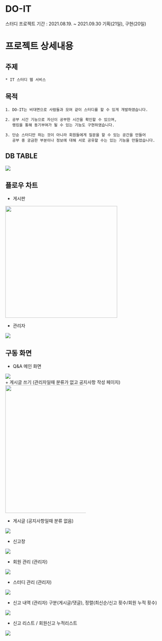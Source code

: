 # DO-IT
스터디 프로젝트
기간 : 2021.08.19. ~ 2021.09.30 기획(21일), 구현(20일)

# 프로젝트 상세내용

## 주제
```
* IT 스터디 웹 서비스
```

## 목적
```
1. DO-IT는 비대면으로 사람들과 모여 같이 스터디를 할 수 있게 개발하였습니다.

2. 공부 시간 기능으로 자신이 공부한 시간을 확인할 수 있으며,
   랭킹을 통해 동기부여가 될 수 있는 기능도 구현하였습니다.
   
3. 단순 스터디만 하는 것이 아니라 회원들에게 질문을 할 수 있는 공간을 만들어
   공부 중 궁금한 부분이나 정보에 대해 서로 공유할 수는 있는 기능을 만들었습니다.
```

## DB TABLE
<img src="https://user-images.githubusercontent.com/59522336/148394448-1a647fcc-ede7-42e9-b86f-5c11987f9afe.png" style="max-width: 100%;">

## 플로우 차트
* 게시판
<img src="https://user-images.githubusercontent.com/59522336/148394611-281bcc0e-1a73-4fdf-b489-b18aaa149b3c.png" style="max-width: 100%;" height="350px">

* 관리자
<img src="https://user-images.githubusercontent.com/59522336/148394714-8c831235-1094-4434-8eac-9a3c59326359.png" style="max-width: 100%;">

## 구동 화면
+ Q&A 메인 화면
<img src="https://user-images.githubusercontent.com/59522336/148397516-9088011c-30cd-4d64-9744-5c81f9380f0c.png" style="max-width: 100%;">

<br>
+ 게시글 쓰기 (관리자일때 분류가 없고 공지사항 작성 페이지)
<img src="https://user-images.githubusercontent.com/59522336/148397924-3b6eb39c-69a8-4767-a522-a7fdbc6143f3.png" style="max-width: 50%;" height="400">

<br>

+ 게시글 (공지사항일때 분류 없음)
<img src="https://user-images.githubusercontent.com/59522336/148399841-77107caa-552f-46df-a85f-3d3614cf7ae7.png">

<br>

+ 신고창
<img src="https://user-images.githubusercontent.com/59522336/148400777-6ab298e3-a211-4a64-9e90-209cbf5191b7.png" style="max-width: 100%;">

<br>

+ 회원 관리 (관리자)
<img src="https://user-images.githubusercontent.com/59522336/148401037-63e64ea4-652c-43e5-8a31-26500eb453cd.png" style="max-width: 100%;">

<br>

+ 스터디 관리 (관리자)
<img src="https://user-images.githubusercontent.com/59522336/148402725-514dbbb5-00f9-4f17-a5a5-3f864d63ae49.png" style="max-width: 100%;">

<br>

+ 신고 내역 (관리자)
구분(게시글/댓글), 정렬(최신순/신고 횟수/회원 누적 횟수)
<img src="https://user-images.githubusercontent.com/59522336/148403005-5b0fb540-6788-41ba-82b2-10f28536f91d.png" style="max-width: 100%;">

<br>

+ 신고 리스트 / 회원신고 누적리스트
<img src="https://user-images.githubusercontent.com/59522336/148403607-c5c89c2e-84b4-4f1e-b71a-0f221fa79e7d.png" style="max-width: 100%;">
